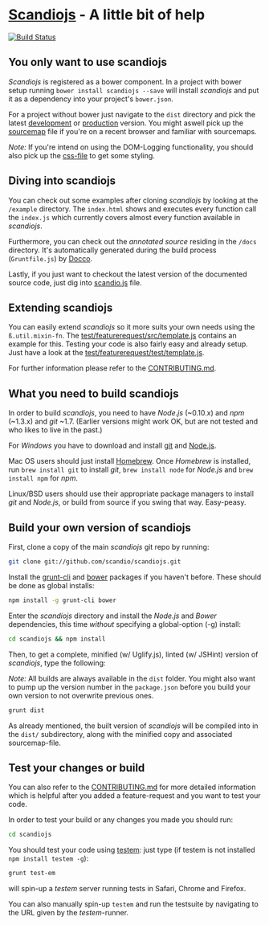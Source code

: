 # [Scandiojs](http://scandio.de/) - A little bit of help

[![Build Status](https://travis-ci.org/scandio/scandiojs.png?branch=master)](https://travis-ci.org/scandio/scandiojs)

## You only want to use scandiojs

*Scandiojs* is registered as a bower component. In a project with bower setup running `bower install scandiojs --save` will install *scandiojs* and put it as a dependency into your project's `bower.json`.

For a project without bower just navigate to the `dist` directory and pick the latest [development](https://github.com/scandio/scandiojs/blob/master/dist/scandio.js) or [production](https://github.com/scandio/scandiojs/blob/master/dist/scandio.min.js) version.
You might aswell pick up the [sourcemap](https://github.com/scandio/scandiojs/blob/master/dist/scandio.min.map) file if you're on a recent browser and familiar with sourcemaps.

*Note:* If you're intend on using the DOM-Logging functionality, you should also pick up the [css-file](https://github.com/scandio/scandiojs/blob/master/dist/scandio.css) to get some styling.

## Diving into scandiojs

You can check out some examples after cloning *scandiojs* by looking at the `/example` directory. The `index.html` shows and executes every function call the `index.js` which currently covers almost every function available in *scandiojs*.

Furthermore, you can check out the *annotated source* residing in the `/docs` directory. It's automatically generated during the build process (`Gruntfile.js`) by [Docco](http://jashkenas.github.io/docco/).

Lastly, if you just want to checkout the latest version of the documented source code, just dig into [scandio.js](https://github.com/scandio/scandiojs/blob/master/dist/scandio.js) file.

## Extending scandiojs

You can easily extend *scandiojs* so it more suits your own needs using the `ß.util.mixin-fn`. The [test/featurerequest/src/template.js](https://github.com/scandio/scandiojs/blob/master/test/featurerequests/src/template.js) contains an example for this. Testing your code is also fairly easy and already setup. Just have a look at the [test/featurerequest/test/template.js](https://github.com/scandio/scandiojs/blob/master/test/featurerequests/test/template.js).

For further information please refer to the [CONTRIBUTING.md](https://github.com/scandio/scandiojs/blob/master/CONTRIBUTING.md).

## What you need to build scandiojs

In order to build *scandiojs*, you need to have *Node.js* (~0.10.x) and *npm* (~1.3.x) and *git* ~1.7.
(Earlier versions might work OK, but are not tested and who likes to live in the past.)

For *Windows* you have to download and install [git](http://git-scm.com/downloads) and [Node.js](http://nodejs.org/download/).

Mac OS users should just install [Homebrew](http://mxcl.github.com/homebrew/). Once *Homebrew* is installed, run `brew install git` to install *git*, `brew install node` for *Node.js* and `brew install npm` for *npm*.

Linux/BSD users should use their appropriate package managers to install *git* and *Node.js*, or build from source if you swing that way. Easy-peasy.

## Build your own version of scandiojs

First, clone a copy of the main *scandiojs* git repo by running:

```bash
git clone git://github.com/scandio/scandiojs.git
```

Install the [grunt-cli](http://gruntjs.com/getting-started#installing-the-cli) and [bower](http://bower.io/) packages if you haven't before. These should be done as global installs:

```bash
npm install -g grunt-cli bower
```

Enter the *scandiojs* directory and install the *Node.js* and *Bower* dependencies, this time *without* specifying a global-option (-g) install:

```bash
cd scandiojs && npm install
```

Then, to get a complete, minified (w/ Uglify.js), linted (w/ JSHint) version of *scandiojs*, type the following:

*Note:* All builds are always available in the `dist` folder. You might also want to pump up the version number in the `package.json` before you build your own version to not overwrite previous ones.

```bash
grunt dist
```

As already mentioned, the built version of *scandiojs* will be compiled into in the `dist/` subdirectory, along with the minified copy and associated sourcemap-file.

## Test your changes or build

You can also refer to the [CONTRIBUTING.md](https://github.com/scandio/scandiojs/blob/master/CONTRIBUTING.md) for more detailed information which is helpful after you added a feature-request and you want to test your code.

In order to test your build or any changes you made you should run:

```bash
cd scandiojs
```

You should test your code using [testem](https://github.com/airportyh/testem): just type (if testem is not installed `npm install testem -g`):

```bash
grunt test-em
```

will spin-up a *testem* server running tests in Safari, Chrome and Firefox.

You can also manually spin-up `testem` and run the testsuite by navigating to the URL given by the *testem*-runner.